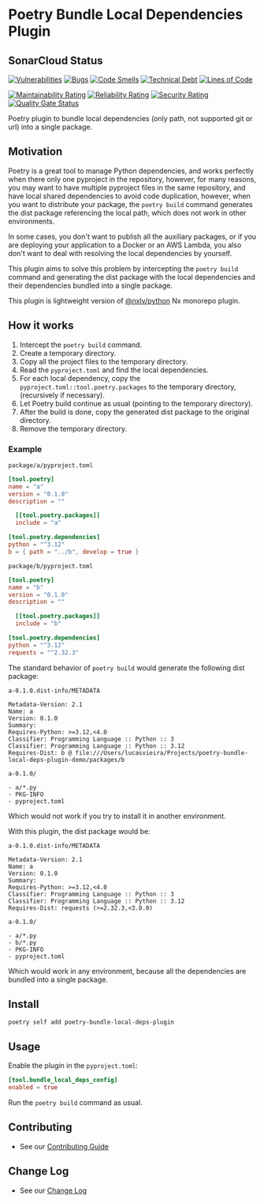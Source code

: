 # Poetry Bundle Local Dependencies Plugin

## SonarCloud Status

[![Vulnerabilities](https://sonarcloud.io/api/project_badges/measure?project=lucasvieirasilva_poetry-bundle-local-deps-plugin&metric=vulnerabilities)](https://sonarcloud.io/summary/new_code?id=lucasvieirasilva_poetry-bundle-local-deps-plugin)
[![Bugs](https://sonarcloud.io/api/project_badges/measure?project=lucasvieirasilva_poetry-bundle-local-deps-plugin&metric=bugs)](https://sonarcloud.io/summary/new_code?id=lucasvieirasilva_poetry-bundle-local-deps-plugin)
[![Code Smells](https://sonarcloud.io/api/project_badges/measure?project=lucasvieirasilva_poetry-bundle-local-deps-plugin&metric=code_smells)](https://sonarcloud.io/summary/new_code?id=lucasvieirasilva_poetry-bundle-local-deps-plugin)
[![Technical Debt](https://sonarcloud.io/api/project_badges/measure?project=lucasvieirasilva_poetry-bundle-local-deps-plugin&metric=sqale_index)](https://sonarcloud.io/summary/new_code?id=lucasvieirasilva_poetry-bundle-local-deps-plugin)
[![Lines of Code](https://sonarcloud.io/api/project_badges/measure?project=lucasvieirasilva_poetry-bundle-local-deps-plugin&metric=ncloc)](https://sonarcloud.io/summary/new_code?id=lucasvieirasilva_poetry-bundle-local-deps-plugin)

[![Maintainability Rating](https://sonarcloud.io/api/project_badges/measure?project=lucasvieirasilva_poetry-bundle-local-deps-plugin&metric=sqale_rating)](https://sonarcloud.io/summary/new_code?id=lucasvieirasilva_poetry-bundle-local-deps-plugin)
[![Reliability Rating](https://sonarcloud.io/api/project_badges/measure?project=lucasvieirasilva_poetry-bundle-local-deps-plugin&metric=reliability_rating)](https://sonarcloud.io/summary/new_code?id=lucasvieirasilva_poetry-bundle-local-deps-plugin)
[![Security Rating](https://sonarcloud.io/api/project_badges/measure?project=lucasvieirasilva_poetry-bundle-local-deps-plugin&metric=security_rating)](https://sonarcloud.io/summary/new_code?id=lucasvieirasilva_poetry-bundle-local-deps-plugin)
[![Quality Gate Status](https://sonarcloud.io/api/project_badges/measure?project=lucasvieirasilva_poetry-bundle-local-deps-plugin&metric=alert_status)](https://sonarcloud.io/summary/new_code?id=lucasvieirasilva_poetry-bundle-local-deps-plugin)

Poetry plugin to bundle local dependencies (only path, not supported git or url) into a single package.

## Motivation

Poetry is a great tool to manage Python dependencies, and works perfectly when there only one pyproject in the repository, however, for many reasons, you may want to have multiple pyproject files in the same repository, and have local shared dependencies to avoid code duplication, however, when you want to distribute your package, the `poetry build` command generates the dist package referencing the local path, which does not work in other environments.

In some cases, you don't want to publish all the auxiliary packages, or if you are deploying your application to a Docker or an AWS Lambda, you also don't want to deal with resolving the local dependencies by yourself.

This plugin aims to solve this problem by intercepting the `poetry build` command and generating the dist package with the local dependencies and their dependencies bundled into a single package.

This plugin is lightweight version of [@nxlv/python](https://www.npmjs.com/package/@nxlv/python) Nx monorepo plugin.

## How it works

1. Intercept the `poetry build` command.
2. Create a temporary directory.
3. Copy all the project files to the temporary directory.
4. Read the `pyproject.toml` and find the local dependencies.
5. For each local dependency, copy the `pyproject.toml::tool.poetry.packages` to the temporary directory, (recursively if necessary).
6. Let Poetry build continue as usual (pointing to the temporary directory).
7. After the build is done, copy the generated dist package to the original directory.
8. Remove the temporary directory.

### Example

`package/a/pyproject.toml`

```toml
[tool.poetry]
name = "a"
version = "0.1.0"
description = ""

  [[tool.poetry.packages]]
  include = "a"

[tool.poetry.dependencies]
python = "^3.12"
b = { path = "../b", develop = true }
```

`package/b/pyproject.toml`

```toml
[tool.poetry]
name = "b"
version = "0.1.0"
description = ""

  [[tool.poetry.packages]]
  include = "b"

[tool.poetry.dependencies]
python = "^3.12"
requests = "^2.32.3"
```

The standard behavior of `poetry build` would generate the following dist package:

`a-0.1.0.dist-info/METADATA`

```text
Metadata-Version: 2.1
Name: a
Version: 0.1.0
Summary:
Requires-Python: >=3.12,<4.0
Classifier: Programming Language :: Python :: 3
Classifier: Programming Language :: Python :: 3.12
Requires-Dist: b @ file:///Users/lucasvieira/Projects/poetry-bundle-local-deps-plugin-demo/packages/b
```

`a-0.1.0/`

```text
- a/*.py
- PKG-INFO
- pyproject.toml
```

Which would not work if you try to install it in another environment.

With this plugin, the dist package would be:

`a-0.1.0.dist-info/METADATA`

```text
Metadata-Version: 2.1
Name: a
Version: 0.1.0
Summary:
Requires-Python: >=3.12,<4.0
Classifier: Programming Language :: Python :: 3
Classifier: Programming Language :: Python :: 3.12
Requires-Dist: requests (>=2.32.3,<3.0.0)
```

`a-0.1.0/`

```text
- a/*.py
- b/*.py
- PKG-INFO
- pyproject.toml
```

Which would work in any environment, because all the dependencies are bundled into a single package.

## Install

`poetry self add poetry-bundle-local-deps-plugin`

## Usage

Enable the plugin in the `pyproject.toml`:

```toml
[tool.bundle_local_deps_config]
enabled = true
```

Run the `poetry build` command as usual.

## Contributing

- See our [Contributing Guide](CONTRIBUTING.md)

## Change Log

- See our [Change Log](CHANGELOG.md)
